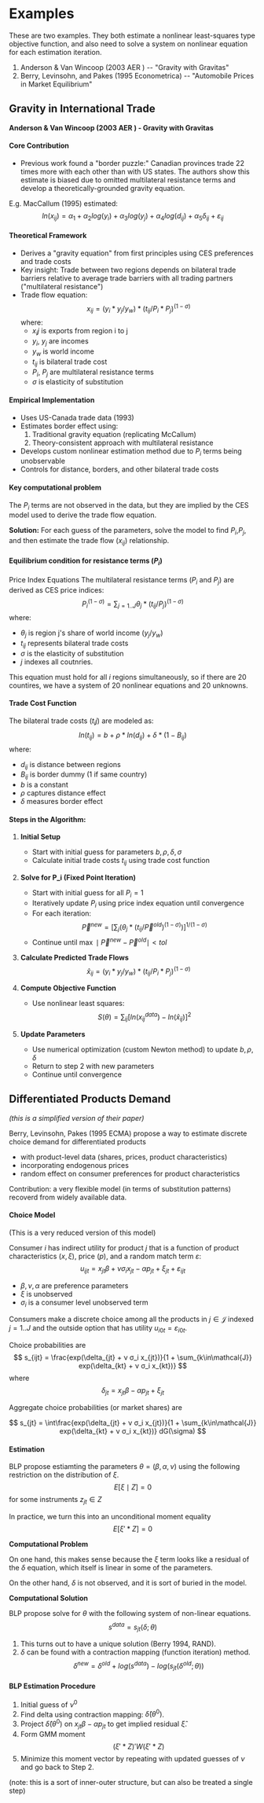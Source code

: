 # Examples

These are two examples. They both estimate a nonlinear least-squares type objective function, and also need to solve a system on nonlinear equation for each estimation iteration. 

1. Anderson & Van Wincoop (2003 AER ) -- "Gravity with Gravitas"
2. Berry, Levinsohn, and Pakes (1995 Econometrica) -- "Automobile Prices in Market Equilibrium"

## Gravity in International Trade
**Anderson & Van Wincoop (2003 AER ) - Gravity with Gravitas**


#### Core Contribution
- Previous work found a "border puzzle:" Canadian provinces trade 22 times more with each other than with US states. The authors show this estimate is biased due to omitted multilateral resistance terms and develop a theoretically-grounded gravity equation.

E.g. MacCallum (1995) estimated:
$$ln(x_{ij}) = α_1 + α_2 log(y_i) + α_3 log(y_j) + α_4 log(d_{ij}) +  α_5 δ_{ij} +ε_{ij}$$


#### Theoretical Framework
- Derives a "gravity equation" from first principles using CES preferences and trade costs
- Key insight: Trade between two regions depends on bilateral trade barriers relative to average trade barriers with all trading partners ("multilateral resistance")
- Trade flow equation:
  $$x_{ij} = (y_i * y_j/y_w) * (t_{ij}/P_i*P_j)^{(1-σ)}$$
  where:
  - $x_ij$ is exports from region i to j
  - $y_i$, $y_j$ are incomes
  - $y_w$ is world income
  - $t_{ij}$ is bilateral trade cost
  - $P_i$, $P_j$ are multilateral resistance terms
  - $σ$ is elasticity of substitution

#### Empirical Implementation
- Uses US-Canada trade data (1993)
- Estimates border effect using:
  1. Traditional gravity equation (replicating McCallum)
  2. Theory-consistent approach with multilateral resistance
- Develops custom nonlinear estimation method due to $P_i$ terms being unobservable
- Controls for distance, borders, and other bilateral trade costs

#### Key computational problem

The $P_i$ terms are not observed in the data, but they are implied by the CES model used to derive the trade flow equation. 

**Solution:** For each guess of the parameters, solve the model to find $P_i$,$P_j$, and then estimate the trade flow ($x_{ij}$) relationship. 

#### Equilibrium condition for resistance terms ($P_i$)

Price Index Equations
The multilateral resistance terms ($P_i$ and $P_j$) are derived as CES price indices:
$$P_i^{(1-σ)} = \sum_{j=1..J} θ_j * (t_{ij}/P_j)^{(1-σ)}$$
where:

- $θ_j$ is region j's share of world income $(y_j/y_w)$
- $t_{ij}$ represents bilateral trade costs
- $σ$ is the elasticity of substitution
- $j$ indexes all coutnries.
  
This equation must hold for all $i$ regions simultaneously, so if there are 20 countires, we have a system of 20 nonlinear equations and 20 unknowns. 

#### Trade Cost Function
The bilateral trade costs $(t_ij)$ are modeled as:
$$
ln(t_{ij}) = b + ρ*ln(d_{ij}) + δ*(1-B_{ij})
$$
where:
- $d_{ij}$ is distance between regions
- $B_{ij}$ is border dummy (1 if same country)
- $b$ is a constant
- $ρ$ captures distance effect
- $δ$ measures border effect

#### Steps in the Algorithm:

1. **Initial Setup**
   - Start with initial guess for parameters ${b, ρ, δ, σ}$
   - Calculate initial trade costs $t_{ij}$ using trade cost function

2. **Solve for P_i (Fixed Point Iteration)**
   - Start with initial guess for all $P_i = 1$
   - Iteratively update $P_i$ using price index equation until convergence
   - For each iteration:
    $$
    \vec{P}^{new} = \big[ \sum_j (θ_j * (t_{ij}/\vec{P}^{old})^{(1-σ)}) \big]^{1/(1-σ)}
    $$
   - Continue until $\max \mid \vec{P}^{new} - \vec{P}^{old} \mid < tol$

3. **Calculate Predicted Trade Flows**
   $$
   \hat{x}_{ij} = (y_i * y_j/y_w) * (t_{ij}/P_i*P_j)^{(1-σ)}
   $$

4. **Compute Objective Function**
   - Use nonlinear least squares:
   $$
   S(θ) = \sum_{ij} \Big[ln(x_{ij}^{data}) - ln(\hat{x}_{ij})\Big]^2
   $$

5. **Update Parameters**
   - Use numerical optimization (custom Newton method) to update ${b, ρ, δ}$
   - Return to step 2 with new parameters
   - Continue until convergence





## Differentiated Products Demand
*(this is a simplified version of their paper)* 

Berry, Levinsohn, Pakes (1995 ECMA) propose a way to estimate discrete choice demand for differentiated products 
- with product-level data (shares, prices, product characteristics) 
- incorporating endogenous prices
- random effect on consumer preferences for product characteristics

Contribution: a very flexible model (in terms of substitution patterns) recoverd from widely available data. 

#### Choice Model
(This is a very reduced version of this model)

Consumer $i$ has indirect utility for product $j$ that is a function of product characteristics $(x,ξ)$, price $(p)$, and a random match term $ε$: 
$$
u_{ijt} = x_{jt}\beta + ν σ_i x_{jt} - α p_{jt}  + ξ_{jt} + ε_{ijt}
$$
- $β, ν, α$ are preference parameters
- $ξ$ is unobserved
- $σ_i$ is a consumer level unobserved term

Consumers make a discrete choice among all the products in $j \in \mathcal{J}$ indexed $j=1..J$ and the outside option that has utility $u_{i0t}=ε_{i0t}$.

Choice probabilities are 
$$
s_{ijt} = \frac{exp(\delta_{jt} + ν σ_i x_{jt})}{1 + \sum_{k\in\mathcal{J}} exp(\delta_{kt} + ν σ_i x_{kt})}
$$
where 
$$
\delta_{jt} = x_{jt}\beta - α p_{jt}  + ξ_{jt}
$$

Aggregate choice probabilities (or market shares) are 

$$
s_{jt} = \int\frac{exp(\delta_{jt} + ν σ_i x_{jt})}{1 + \sum_{k\in\mathcal{J}} exp(\delta_{kt} + ν σ_i x_{kt})} dG(\sigma)
$$

#### Estimation

BLP propose estiamting the parameters $θ = (β,α,ν)$ using the following restriction on the distribution of $\xi$.
$$
E\big[\xi \mid Z \big] = 0
$$
for some instruments $z_{jt}\in Z$ 

In practice, we turn this into an unconditional moment equality 
$$
E\big[\xi' * Z\big] = 0
$$

**Computational Problem**

On one hand, this makes sense because the $\xi$ term looks like a residual of the $\delta$ equation, which itself is linear in some of the parameters.  

On the other hand, $\delta$ is not observed, and it is sort of buried in the model. 

**Computational Solution**

BLP propose solve for $\theta$ with the following system of non-linear equations. 
$$
s^{data} = s_{jt}(δ;θ)
$$
1. This turns out to have a unique solution (Berry 1994, RAND). 
2. $δ$ can be found with a contraction mapping (function iteration) method.
$$
δ^{new} = δ^{old} + log(s^{data}) - log(s_{jt}(δ^{old};θ))
$$

#### BLP Estimation Procedure

1. Initial guess of $ν^0$
2. Find delta using contraction mapping: $\hat{δ}(θ^0)$.
3. Project $\hat{δ}(θ^0)$ on  $x_{jt}\beta - α p_{jt}$ to get implied residual $\hat{ξ}$.
4. Form GMM moment $$(\xi' * Z)' W (\xi' * Z)$$
5. Minimize this moment vector by repeating with updated guesses of $\nu$ and go back to Step 2.

(note: this is a sort of inner-outer structure, but can also be treated a single step)